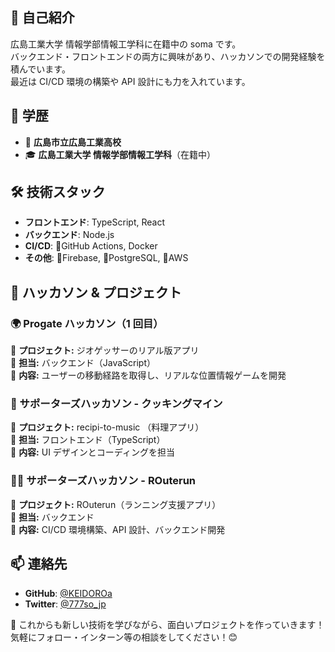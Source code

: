 ## 🚀 自己紹介

広島工業大学 情報学部情報工学科に在籍中の soma です。  
バックエンド・フロントエンドの両方に興味があり、ハッカソンでの開発経験を積んでいます。  
最近は CI/CD 環境の構築や API 設計にも力を入れています。

## 📌 学歴

- 🏫 **広島市立広島工業高校**
- 🎓 **広島工業大学 情報学部情報工学科**（在籍中）

## 🛠️ 技術スタック

- **フロントエンド**: TypeScript, React
- **バックエンド**: Node.js
- **CI/CD**: 🔰GitHub Actions, Docker
- **その他**: 🔰Firebase, 🔰PostgreSQL, 🔰AWS

## 🎯 ハッカソン & プロジェクト

### **🌍 Progate ハッカソン（1 回目）**

🔹 **プロジェクト:** ジオゲッサーのリアル版アプリ  
🔹 **担当:** バックエンド（JavaScript）  
🔹 **内容:** ユーザーの移動経路を取得し、リアルな位置情報ゲームを開発

### **🍳 サポーターズハッカソン - クッキングマイン**

🔹 **プロジェクト:** recipi-to-music （料理アプリ）  
🔹 **担当:** フロントエンド（TypeScript）  
🔹 **内容:** UI デザインとコーディングを担当

### **🏃‍♂️ サポーターズハッカソン - ROuterun**

🔹 **プロジェクト:** ROuterun（ランニング支援アプリ）  
🔹 **担当:** バックエンド  
🔹 **内容:** CI/CD 環境構築、API 設計、バックエンド開発

## 📫 連絡先

- **GitHub**: [@KEIDOROa](https://github.com/KEIDOROa)
- **Twitter**: [@777so_jp](https://x.com/777so_jp)

🚀 これからも新しい技術を学びながら、面白いプロジェクトを作っていきます！  
気軽にフォロー・インターン等の相談をしてください！😊
